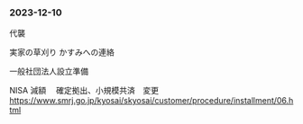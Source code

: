 ### 2023-12-10

代襲

実家の草刈り
かすみへの連絡

一般社団法人設立準備

NISA 減額　
確定拠出、小規模共済　変更
https://www.smrj.go.jp/kyosai/skyosai/customer/procedure/installment/06.html
